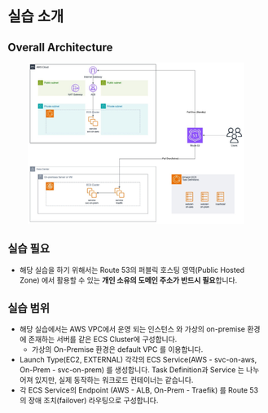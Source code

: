 # 실습 소개

## Overall Architecture

<figure><img src=".gitbook/assets/hybrid-ecs-tasks-with-route53-intro.jpg" alt=""><figcaption></figcaption></figure>

## 실습 필요

* 해당 실습을 하기 위해서는 Route 53의 퍼블릭 호스팅 영역(Public Hosted Zone) 에서 활용할 수 있는 **개인 소유의 도메인 주소가 반드시 필요**합니다.

## 실습 범위

* 해당 실습에서는 AWS VPC에서 운영 되는 인스턴스 와 가상의 on-premise 환경에 존재하는 서버를 같은 ECS Cluster에 구성합니다.
  * 가상의 On-Premise 환경은 default VPC 를 이용합니다.
* Launch Type(EC2, EXTERNAL) 각각의 ECS Service(AWS - svc-on-aws, On-Prem - svc-on-prem) 를 생성합니다. Task Definition과 Service 는 나누어져 있지만, 실제 동작하는 워크로드 컨테이너는 같습니다.
* 각 ECS Service의 Endpoint (AWS - ALB, On-Prem - Traefik) 를 Route 53의 장애 조치(failover) 라우팅으로 구성합니다.

